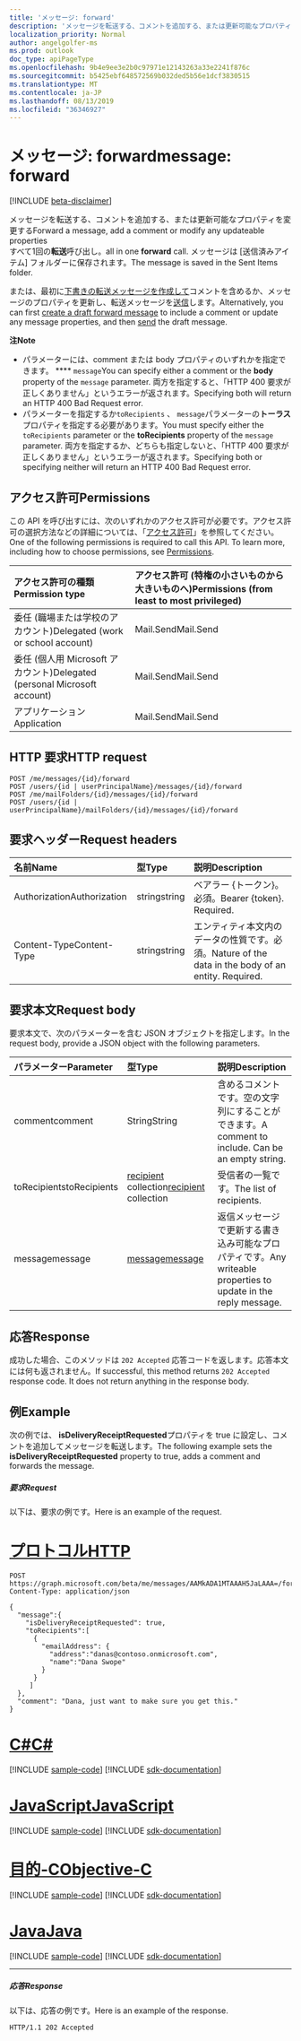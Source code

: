 ```yaml
---
title: 'メッセージ: forward'
description: 'メッセージを転送する、コメントを追加する、または更新可能なプロパティを変更する  '
localization_priority: Normal
author: angelgolfer-ms
ms.prod: outlook
doc_type: apiPageType
ms.openlocfilehash: 9b4e9ee3e2b0c97971e12143263a33e2241f876c
ms.sourcegitcommit: b5425ebf648572569b032ded5b56e1dcf3830515
ms.translationtype: MT
ms.contentlocale: ja-JP
ms.lasthandoff: 08/13/2019
ms.locfileid: "36346927"
---
```

# <a name="message-forward"></a><span data-ttu-id="487cb-103">メッセージ: forward</span><span class="sxs-lookup"><span data-stu-id="487cb-103">message: forward</span></span>

[!INCLUDE [beta-disclaimer](../../includes/beta-disclaimer.md)]

<span data-ttu-id="487cb-104">メッセージを転送する、コメントを追加する、または更新可能なプロパティを変更する</span><span class="sxs-lookup"><span data-stu-id="487cb-104">Forward a message, add a comment or modify any updateable properties</span></span>  
<span data-ttu-id="487cb-105">すべて1回の**転送**呼び出し。</span><span class="sxs-lookup"><span data-stu-id="487cb-105">all in one **forward** call.</span></span> <span data-ttu-id="487cb-106">メッセージは [送信済みアイテム] フォルダーに保存されます。</span><span class="sxs-lookup"><span data-stu-id="487cb-106">The message is saved in the Sent Items folder.</span></span>

<span data-ttu-id="487cb-107">または、最初に[下書きの転送メッセージを作成して](../api/message-createforward.md)コメントを含めるか、メッセージのプロパティを更新し、転送メッセージを[送信](../api/message-send.md)します。</span><span class="sxs-lookup"><span data-stu-id="487cb-107">Alternatively, you can first [create a draft forward message](../api/message-createforward.md) to include a comment or update any message properties, and then [send](../api/message-send.md) the draft message.</span></span>

<span data-ttu-id="487cb-108">**注**</span><span class="sxs-lookup"><span data-stu-id="487cb-108">**Note**</span></span>

- <span data-ttu-id="487cb-109">パラメーターには、comment または body プロパティのいずれかを指定できます。 \*\*\*\* `message`</span><span class="sxs-lookup"><span data-stu-id="487cb-109">You can specify either a comment or the **body** property of the `message` parameter.</span></span> <span data-ttu-id="487cb-110">両方を指定すると、「HTTP 400 要求が正しくありません」というエラーが返されます。</span><span class="sxs-lookup"><span data-stu-id="487cb-110">Specifying both will return an HTTP 400 Bad Request error.</span></span>
- <span data-ttu-id="487cb-111">パラメーターを指定するか`toRecipients` 、 `message`パラメーターの**トーラス**プロパティを指定する必要があります。</span><span class="sxs-lookup"><span data-stu-id="487cb-111">You must specify either the `toRecipients` parameter or the **toRecipients** property of the `message` parameter.</span></span> <span data-ttu-id="487cb-112">両方を指定するか、どちらも指定しないと、「HTTP 400 要求が正しくありません」というエラーが返されます。</span><span class="sxs-lookup"><span data-stu-id="487cb-112">Specifying both or specifying neither will return an HTTP 400 Bad Request error.</span></span>

## <a name="permissions"></a><span data-ttu-id="487cb-113">アクセス許可</span><span class="sxs-lookup"><span data-stu-id="487cb-113">Permissions</span></span>
<span data-ttu-id="487cb-p104">この API を呼び出すには、次のいずれかのアクセス許可が必要です。アクセス許可の選択方法などの詳細については、「[アクセス許可](/graph/permissions-reference)」を参照してください。</span><span class="sxs-lookup"><span data-stu-id="487cb-p104">One of the following permissions is required to call this API. To learn more, including how to choose permissions, see [Permissions](/graph/permissions-reference).</span></span>

|<span data-ttu-id="487cb-116">アクセス許可の種類</span><span class="sxs-lookup"><span data-stu-id="487cb-116">Permission type</span></span>      | <span data-ttu-id="487cb-117">アクセス許可 (特権の小さいものから大きいものへ)</span><span class="sxs-lookup"><span data-stu-id="487cb-117">Permissions (from least to most privileged)</span></span>              |
|:--------------------|:---------------------------------------------------------|
|<span data-ttu-id="487cb-118">委任 (職場または学校のアカウント)</span><span class="sxs-lookup"><span data-stu-id="487cb-118">Delegated (work or school account)</span></span> | <span data-ttu-id="487cb-119">Mail.Send</span><span class="sxs-lookup"><span data-stu-id="487cb-119">Mail.Send</span></span>    |
|<span data-ttu-id="487cb-120">委任 (個人用 Microsoft アカウント)</span><span class="sxs-lookup"><span data-stu-id="487cb-120">Delegated (personal Microsoft account)</span></span> | <span data-ttu-id="487cb-121">Mail.Send</span><span class="sxs-lookup"><span data-stu-id="487cb-121">Mail.Send</span></span>    |
|<span data-ttu-id="487cb-122">アプリケーション</span><span class="sxs-lookup"><span data-stu-id="487cb-122">Application</span></span> | <span data-ttu-id="487cb-123">Mail.Send</span><span class="sxs-lookup"><span data-stu-id="487cb-123">Mail.Send</span></span> |

## <a name="http-request"></a><span data-ttu-id="487cb-124">HTTP 要求</span><span class="sxs-lookup"><span data-stu-id="487cb-124">HTTP request</span></span>
<!-- { "blockType": "ignored" } -->
```http
POST /me/messages/{id}/forward
POST /users/{id | userPrincipalName}/messages/{id}/forward
POST /me/mailFolders/{id}/messages/{id}/forward
POST /users/{id | userPrincipalName}/mailFolders/{id}/messages/{id}/forward
```
## <a name="request-headers"></a><span data-ttu-id="487cb-125">要求ヘッダー</span><span class="sxs-lookup"><span data-stu-id="487cb-125">Request headers</span></span>
| <span data-ttu-id="487cb-126">名前</span><span class="sxs-lookup"><span data-stu-id="487cb-126">Name</span></span>       | <span data-ttu-id="487cb-127">型</span><span class="sxs-lookup"><span data-stu-id="487cb-127">Type</span></span> | <span data-ttu-id="487cb-128">説明</span><span class="sxs-lookup"><span data-stu-id="487cb-128">Description</span></span>|
|:---------------|:--------|:----------|
| <span data-ttu-id="487cb-129">Authorization</span><span class="sxs-lookup"><span data-stu-id="487cb-129">Authorization</span></span>  | <span data-ttu-id="487cb-130">string</span><span class="sxs-lookup"><span data-stu-id="487cb-130">string</span></span>  | <span data-ttu-id="487cb-p105">ベアラー {トークン}。必須。</span><span class="sxs-lookup"><span data-stu-id="487cb-p105">Bearer {token}. Required.</span></span> |
| <span data-ttu-id="487cb-133">Content-Type</span><span class="sxs-lookup"><span data-stu-id="487cb-133">Content-Type</span></span> | <span data-ttu-id="487cb-134">string</span><span class="sxs-lookup"><span data-stu-id="487cb-134">string</span></span>  | <span data-ttu-id="487cb-p106">エンティティ本文内のデータの性質です。必須。</span><span class="sxs-lookup"><span data-stu-id="487cb-p106">Nature of the data in the body of an entity. Required.</span></span> |

## <a name="request-body"></a><span data-ttu-id="487cb-137">要求本文</span><span class="sxs-lookup"><span data-stu-id="487cb-137">Request body</span></span>
<span data-ttu-id="487cb-138">要求本文で、次のパラメーターを含む JSON オブジェクトを指定します。</span><span class="sxs-lookup"><span data-stu-id="487cb-138">In the request body, provide a JSON object with the following parameters.</span></span>

| <span data-ttu-id="487cb-139">パラメーター</span><span class="sxs-lookup"><span data-stu-id="487cb-139">Parameter</span></span>    | <span data-ttu-id="487cb-140">型</span><span class="sxs-lookup"><span data-stu-id="487cb-140">Type</span></span>   |<span data-ttu-id="487cb-141">説明</span><span class="sxs-lookup"><span data-stu-id="487cb-141">Description</span></span>|
|:---------------|:--------|:----------|
|<span data-ttu-id="487cb-142">comment</span><span class="sxs-lookup"><span data-stu-id="487cb-142">comment</span></span>|<span data-ttu-id="487cb-143">String</span><span class="sxs-lookup"><span data-stu-id="487cb-143">String</span></span>|<span data-ttu-id="487cb-p107">含めるコメントです。空の文字列にすることができます。</span><span class="sxs-lookup"><span data-stu-id="487cb-p107">A comment to include. Can be an empty string.</span></span>|
|<span data-ttu-id="487cb-146">toRecipients</span><span class="sxs-lookup"><span data-stu-id="487cb-146">toRecipients</span></span>|<span data-ttu-id="487cb-147">[recipient](../resources/recipient.md) collection</span><span class="sxs-lookup"><span data-stu-id="487cb-147">[recipient](../resources/recipient.md) collection</span></span>|<span data-ttu-id="487cb-148">受信者の一覧です。</span><span class="sxs-lookup"><span data-stu-id="487cb-148">The list of recipients.</span></span>|
|<span data-ttu-id="487cb-149">message</span><span class="sxs-lookup"><span data-stu-id="487cb-149">message</span></span>|[<span data-ttu-id="487cb-150">message</span><span class="sxs-lookup"><span data-stu-id="487cb-150">message</span></span>](../resources/message.md)|<span data-ttu-id="487cb-151">返信メッセージで更新する書き込み可能なプロパティです。</span><span class="sxs-lookup"><span data-stu-id="487cb-151">Any writeable properties to update in the reply message.</span></span>|

## <a name="response"></a><span data-ttu-id="487cb-152">応答</span><span class="sxs-lookup"><span data-stu-id="487cb-152">Response</span></span>

<span data-ttu-id="487cb-p108">成功した場合、このメソッドは `202 Accepted` 応答コードを返します。応答本文には何も返されません。</span><span class="sxs-lookup"><span data-stu-id="487cb-p108">If successful, this method returns `202 Accepted` response code. It does not return anything in the response body.</span></span>

## <a name="example"></a><span data-ttu-id="487cb-155">例</span><span class="sxs-lookup"><span data-stu-id="487cb-155">Example</span></span>
<span data-ttu-id="487cb-156">次の例では、 **isDeliveryReceiptRequested**プロパティを true に設定し、コメントを追加してメッセージを転送します。</span><span class="sxs-lookup"><span data-stu-id="487cb-156">The following example sets the **isDeliveryReceiptRequested** property to true, adds a comment and forwards the message.</span></span>
##### <a name="request"></a><span data-ttu-id="487cb-157">要求</span><span class="sxs-lookup"><span data-stu-id="487cb-157">Request</span></span>
<span data-ttu-id="487cb-158">以下は、要求の例です。</span><span class="sxs-lookup"><span data-stu-id="487cb-158">Here is an example of the request.</span></span>

# <a name="httptabhttp"></a>[<span data-ttu-id="487cb-159">プロトコル</span><span class="sxs-lookup"><span data-stu-id="487cb-159">HTTP</span></span>](#tab/http)
<!-- {
  "blockType": "request",
  "name": "message_forward"
}-->
```http
POST https://graph.microsoft.com/beta/me/messages/AAMkADA1MTAAAH5JaLAAA=/forward
Content-Type: application/json

{
  "message":{  
    "isDeliveryReceiptRequested": true,
    "toRecipients":[
      {
        "emailAddress": {
          "address":"danas@contoso.onmicrosoft.com",
          "name":"Dana Swope"
        }
      }
     ]
  },
  "comment": "Dana, just want to make sure you get this." 
}
```
# <a name="ctabcsharp"></a>[<span data-ttu-id="487cb-160">C#</span><span class="sxs-lookup"><span data-stu-id="487cb-160">C#</span></span>](#tab/csharp)
[!INCLUDE [sample-code](../includes/snippets/csharp/message-forward-csharp-snippets.md)]
[!INCLUDE [sdk-documentation](../includes/snippets/snippets-sdk-documentation-link.md)]

# <a name="javascripttabjavascript"></a>[<span data-ttu-id="487cb-161">JavaScript</span><span class="sxs-lookup"><span data-stu-id="487cb-161">JavaScript</span></span>](#tab/javascript)
[!INCLUDE [sample-code](../includes/snippets/javascript/message-forward-javascript-snippets.md)]
[!INCLUDE [sdk-documentation](../includes/snippets/snippets-sdk-documentation-link.md)]

# <a name="objective-ctabobjc"></a>[<span data-ttu-id="487cb-162">目的-C</span><span class="sxs-lookup"><span data-stu-id="487cb-162">Objective-C</span></span>](#tab/objc)
[!INCLUDE [sample-code](../includes/snippets/objc/message-forward-objc-snippets.md)]
[!INCLUDE [sdk-documentation](../includes/snippets/snippets-sdk-documentation-link.md)]

# <a name="javatabjava"></a>[<span data-ttu-id="487cb-163">Java</span><span class="sxs-lookup"><span data-stu-id="487cb-163">Java</span></span>](#tab/java)
[!INCLUDE [sample-code](../includes/snippets/java/message-forward-java-snippets.md)]
[!INCLUDE [sdk-documentation](../includes/snippets/snippets-sdk-documentation-link.md)]

---


##### <a name="response"></a><span data-ttu-id="487cb-164">応答</span><span class="sxs-lookup"><span data-stu-id="487cb-164">Response</span></span>
<span data-ttu-id="487cb-165">以下は、応答の例です。</span><span class="sxs-lookup"><span data-stu-id="487cb-165">Here is an example of the response.</span></span>
<!-- {
  "blockType": "response",
  "truncated": true
} -->
```http
HTTP/1.1 202 Accepted
```

<!-- uuid: 8fcb5dbc-d5aa-4681-8e31-b001d5168d79
2015-10-25 14:57:30 UTC -->
<!--
{
  "type": "#page.annotation",
  "description": "message: forward",
  "keywords": "",
  "section": "documentation",
  "tocPath": "",
  "suppressions": [
  ]
}
-->
